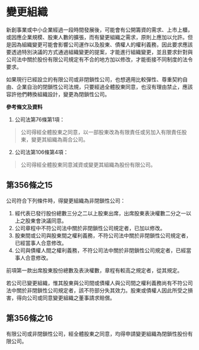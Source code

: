 # 變更組織

新創事業或中小企業經過一段時間發展後，可能會有公開籌資的需求、上市上櫃，或因應企業規模、股東人數的擴張，而有變更組織之需求，原則上應加以允許。但是因為組織變更可能會影響公司運作以及股東、債權人的權利義務，因此要求應該要透過特別決議的方式通過組織變更的提案，才能進行組織變更，並且要求針對與公司法中關於股份有限公司規定有不合的地方加以修改，才能銜接不同制度的法令要求。

如果現行已經設立的有限公司或非閉鎖性公司，也想適用比較彈性、尊重契約自由、企業自治的閉鎖性公司法規，只要經過全體股東同意，也沒有理由禁止，應該容許他們轉換組織設計，變更為閉鎖性公司。 

**參考條文及資料**

1. 公司法第76條第1項：
> 公司得經全體股東之同意，以一部股東改為有限責任或另加入有限責任股東，變更其組織為兩合公司。

2. 公司法第106條第4項：
> 公司得經全體股東同意減資或變更其組織為股份有限公司。

## 第356條之15

公司符合下列條件時，得變更組織為非閉鎖性公司：

1. 經代表已發行股份總數三分之二以上股東出席，出席股東表決權數二分之一以上之股東會決議同意。
2. 公司章程中不符公司法中關於非閉鎖性公司規定者，已加以修改。
3. 股東間或公司與股東間之權利義務，不符公司法中關於非閉鎖性公司規定者，已經當事人合意修改。
4. 公司與債權人間之權利義務，不符公司法中關於非閉鎖性公司規定者，已經當事人合意修改。

前項第一款出席股東股份總數及表決權數，章程有較高之規定者，從其規定。

若公司已變更組織，惟其股東與公司間或債權人與公司間之權利義務尚有不符公司法中關於非閉鎖性公司規定者，該不符部分失其效力。股東或債權人因此所受之損害，得向公司或同意變更組織之董事請求賠償。

## 第356條之16

有限公司或非閉鎖性公司，經全體股東之同意，均得申請變更組織為閉鎖性股份有限公司。
